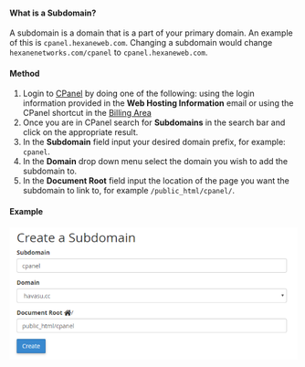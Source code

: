 #### What is a Subdomain?
A subdomain is a domain that is a part of your primary domain. An example of this is ``cpanel.hexaneweb.com``.
Changing a subdomain would change ``hexanenetworks.com/cpanel`` to ``cpanel.hexaneweb.com``.

#### Method
1. Login to [CPanel](https://cpanel.hexaneweb.com) by doing one of the following: using the login information provided in the **Web Hosting Information** email or using the CPanel shortcut in the [Billing Area](https://billing.hexanenetworks.com/)
2. Once you are in CPanel search for **Subdomains** in the search bar and click on the appropriate result.
3. In the **Subdomain** field input your desired domain prefix, for example: ``cpanel``.
4. In the **Domain** drop down menu select the domain you wish to add the subdomain to.
5. In the **Document Root** field input the location of the page you want the subdomain to link to, for example ``/public_html/cpanel/``.

#### Example
![Example Subdomain Creation](https://raw.githubusercontent.com/HexaneNetworks/help-assets/master/assets/png/creating-a-subdomain.png)
